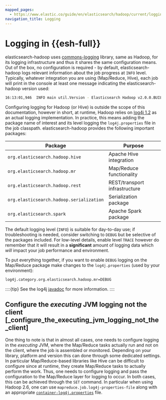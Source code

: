 ```yaml
---
mapped_pages:
  - https://www.elastic.co/guide/en/elasticsearch/hadoop/current/logging.html
navigation_title: Logging
---
```

# Logging in {{esh-full}}

elasticsearch-hadoop uses [commons-logging](http://commons.apache.org/proper/commons-logging/) library, same as Hadoop, for its logging infrastructure and thus it shares the same configuration means. Out of the box, no configuration is required - by default, elasticsearch-hadoop logs relevant information about the job progress at `INFO` level. Typically, whatever integration you are using (Map/Reduce, Hive), each job will print in the console at least one message indicating the elasticsearch-hadoop version used:

```bash
16:13:01,946  INFO main util.Version - Elasticsearch Hadoop v2.0.0.BUILD-SNAPSHOT [f2c5c3e280]
```

Configuring logging for Hadoop (or Hive) is outside the scope of this documentation, however in short, at runtime, Hadoop relies on [log4j 1.2](http://logging.apache.org/log4j/1.2/) as an actual logging implementation. In practice, this means adding the package name of interest and its level logging the `log4j.properties` file in the job classpath. elasticsearch-hadoop provides the following important packages:

| Package | Purpose |
| --- | --- |
| `org.elasticsearch.hadoop.hive` | Apache Hive integration |
| `org.elasticsearch.hadoop.mr` | Map/Reduce functionality |
| `org.elasticsearch.hadoop.rest` | REST/transport infrastructure |
| `org.elasticsearch.hadoop.serialization` | Serialization package |
| `org.elasticsearch.spark` | Apache Spark package |

The default logging level (`INFO`) is suitable for day-to-day use; if troubleshooting is needed, consider switching to `DEBUG` but be selective of the packages included. For low-level details, enable level `TRACE` however do remember that it will result in a **significant** amount of logging data which *will* impact your job performance and environment.

To put everything together, if you want to enable `DEBUG` logging on the Map/Reduce package make changes to the `log4j.properties` (used by your environment):

```bash
log4j.category.org.elasticsearch.hadoop.mr=DEBUG
```

::::{tip}
See the log4j [javadoc](https://logging.apache.org/log4j/1.2/apidocs/org/apache/log4j/PropertyConfigurator.html#doConfigure%28java.lang.String,%20org.apache.log4j.spi.LoggerRepository%29) for more information.
::::


## Configure the *executing* JVM logging not the client [_configure_the_executing_jvm_logging_not_the_client]

One thing to note is that in almost all cases, one needs to configure logging in the *executing* JVM, where the Map/Reduce tasks actually run and not on the client, where the job is assembled or monitored. Depending on your library, platform and version this can done through some dedicated settings. In particular Map/Reduce-based libraries like Hive can be difficult to configure since at runtime, they create Map/Reduce tasks to actually perform the work. Thus, one needs to configure logging and pass the configuration to the Map/Reduce layer for logging to occur. In both cases, this can be achieved through the `SET` command. In particular when using Hadoop 2.6, one can use `mapreduce.job.log4j-properties-file` along with an appropriate [`container-log4j.properties`](https://github.com/apache/hadoop/blob/release-2.6.0/hadoop-yarn-project/hadoop-yarn/hadoop-yarn-server/hadoop-yarn-server-nodemanager/src/main/resources/container-log4j.properties) file.


